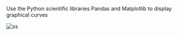 Use the Python scientific libraries Pandas and Matplotlib to display graphical curves


![ss](https://github.com/user-attachments/assets/bbdf3c73-71f3-43d3-b65f-418788696e0c)
